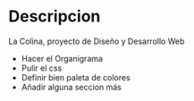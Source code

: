 # Descripcion

La Colina, proyecto de Diseño y Desarrollo Web

- Hacer el Organigrama
- Pulir el css
- Definir bien paleta de colores
- Añadir alguna seccion más